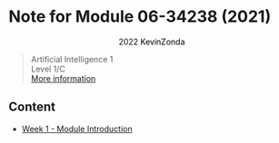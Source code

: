 # Note for Module 06-34238 (2021)

<center>
<span>2022</span>
<a style="text-decoration:none; color: black;" href="https://github.com/KevinZonda">KevinZonda</a>
</center>


> Artificial Intelligence 1  
> Level 1/C  
> [More information](https://www.cs.bham.ac.uk/internal/modules/2021/06-34238/)

## Content

- [Week 1 - Module Introduction](note/Week1.md)